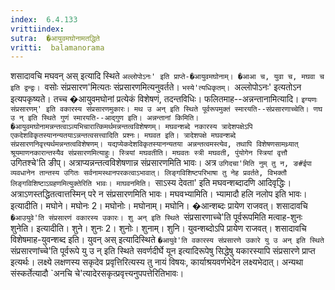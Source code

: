```yaml
---
index:  6.4.133
vrittiindex: 
sutra:  �आयुवमघोनामतद्धिते
vritti:  balamanorama 
---
```


शसादावचि मघवन् अस् इत्यादि स्थिते `अल्लोपोऽनः' इति प्राप्ते-�आयुवमघोनाम्। �आआ च, युवा च, मघवा च इति द्वन्द्वः। `वसोः संप्रसारण'मित्यतः संप्रसारणमित्यनुवर्तते। `भस्ये'त्यधिकृतम्। `अल्लोपोऽनः' इत्यतोऽन इत्यपकृष्यते। तच्च �आयुवमघोनां प्रत्येकं विशेषणं, तदन्तविधिः। फलितमाह--अन्नन्तानामित्यादि। `इग्यणः संप्रसारणम्' इति वकारस्य संप्रसारणमुकारः। मथ उ अन् इति स्थिते पूर्वरूपमुक्तं स्मारयति--संप्रसारणाच्चेति। णघ उ न् इति स्थिते गुणं स्मारयति--आद्गुण इति। अन्नन्तानां किमिति। �आयुवमघोनामन्नन्तत्वाऽव्यभिचारात्किमर्थमन्नन्तत्वविशेषणम्। मघवन्शब्दे नकारस्य त्रादेशपक्षेऽपि एकदेशविकृतस्यानन्यतयाऽन्नन्तत्वसत्त्वादिति प्रश्नः। मघवत इति। त्रादेशपक्षे मघवन्शब्दे संप्रसारणनिवृत्त्यर्थमन्नन्तत्वविशेषणम्। यद्यप्येकदेशविकृतस्यानन्यतया अन्नन्तत्वमस्त्येव, तथापि विशेषणसामथ्र्यात् श्रूयमाणनकारान्तस्यैव संप्रसारणमित्याहुः। स्त्रियां मघवतीति। मघवतः स्त्री मघवती, पुंयोगेन स्त्रियां वृत्तौ `उगितश्चे'ति ङीप्। अत्राप्यन्नन्तत्वविशेषणान्न संप्रसारणमिति भावः। अत्र `उगिदचा'मिति नुम् तु न, ङ#ईपा व्यवधानेन तान्तस्य उगितः सर्वनामस्थानपरकत्वाऽभावात्। लिङ्गविशिष्टपरिभाषा तु नेह प्रवर्तते, विभक्तौ लिङ्गविशिष्टाऽग्रहणमित्युक्तेरिति भावः। माघवनमिति। `साऽस्य देवता' इति मघवन्शब्दादणि आदिवृद्धिः। अत्राऽणस्तद्धितत्वात्तस्मिन् परे न संप्रसारणमिति भावः। मघवभ्यामिति। भ्यामादौ हलि नलोप इति भावः। इत्यादीति। मघोने। मघोनः 2। मघोनोः। मघोनाम्। मघोनि। �आन्शब्दः प्रायेण राजवत्। शसादावचि `�आउयुवे'ति संप्रसारणं वकारस्य उकारः। शु अन् इति स्थिते `संप्रसारणाच्चे'ति पूर्वरूपमिति मत्वाह-शुनः शुनेति। इत्यादीति। शुने। शुनः 2। शुनोः। शुनाम्। शुनि। युवन्शब्दोऽपि प्रायेण राजवत्। शसादावचि विशेषमाह-युवन्शब्द इति। युवन् अस् इत्यादिस्थिते `�आयुवे'ति वकारस्य संप्रसारणे उकारे यु उ अन् इति स्थिते `संप्रसारणांच्चे'ति पूर्वरूपे यु उ न् इति स्थिते सवर्णदीर्घे यून इत्यादिरूपेषु सिद्धेषु यकारस्यापि संप्रसारणे प्राप्त इत्यर्थः। लक्ष्ये लक्षणस्य सकृदेव प्रवृत्तिरित्यस्य तु नायं विषयः, कार्याश्रयवर्णभेदेन लक्ष्यभेदात्। अन्यथा संस्कर्तेत्यादौ `अनचि चे'त्यादेरसकृत्प्रवृत्त्यनुपपत्तेरितिभावः।

